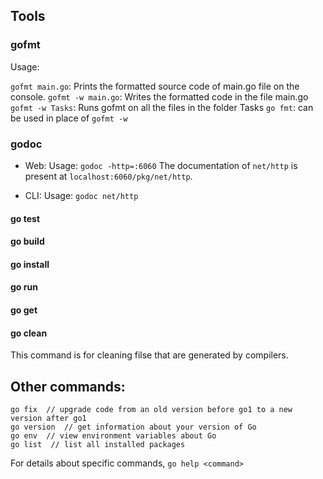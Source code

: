 ## Tools

### gofmt

Usage:

```gofmt main.go```: Prints the formatted source code of main.go file on the console.
```gofmt -w main.go```: Writes the formatted code in the file main.go
```gofmt -w Tasks```: Runs gofmt on all the files in the folder Tasks
```go fmt```: can be used in place of ```gofmt -w```

### godoc
- Web:
	Usage:
	```godoc -http=:6060```
	The documentation of ```net/http``` is present at ```localhost:6060/pkg/net/http```.

- CLI:
	Usage:
	```godoc net/http```

#### go test

#### go build

#### go install

#### go run

#### go get

#### go clean
This command is for cleaning filse that are generated by compilers.


## Other commands:

```shell
go fix  // upgrade code from an old version before go1 to a new version after go1
go version  // get information about your version of Go
go env  // view environment variables about Go
go list  // list all installed packages
```

For details about specific commands, ```go help <command>```
